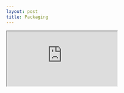 ```yaml
---
layout: post
title: Packaging
---
```



<iframe class="embed-doc" src="https://docs.google.com/document/d/e/2PACX-1vR0qQceBwAXJ7Gn_XF71btS_f-fIiSJNd_5K9Ub6-Jb4nU6cJNlltSwwf4wy5Xude9KiC-R-dGcNAax/pub?embedded=true"></iframe>
